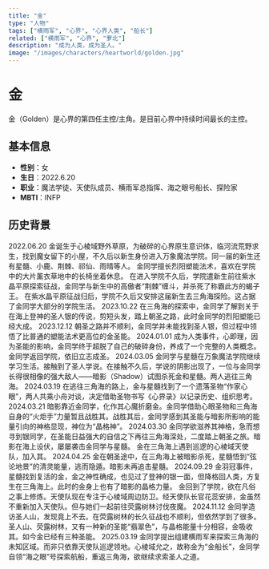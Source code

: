 ```yaml
---
title: "金"
type: "人物"
tags: ["横雨军", "心界", "心界人类", "船长"]
related: ["横雨军", "心界", "萝北"]
description: "成为人类，成为圣人。"
image: "/images/characters/heartworld/golden.jpg"
---
```

# 金

金（Golden）是心界的第四任主控/主角。是目前心界中持续时间最长的主控。

## 基本信息

- **性别**：女
- **生日**：2022.6.20
- **职业**：魔法学徒、天使队成员、横雨军总指挥、海之眼号船长、探险家
- **MBTI**：INFP

## 历史背景

2022.06.20 金诞生于心棱域野外草原，为破碎的心界原生意识体，临河流荒野求生，找到魔女留下的小屋，不久后以新生身份进入万象魔法学院。同一届的新生还有星髓、小鹿、荆棘、祁仙、雨晴等人。
金同学擅长烈阳塑能法术，喜欢在学院中的大片薰衣草地中的长椅坐着休息。
在进入学院不久后，学院遣新生前往紫水晶平原探索征战，金同学与新生中的高傲者“荆棘”缠斗，并杀死了称霸此方的蝎子王。
在紫水晶平原征战归后，学院不久后又安排这届新生去三角海探险。这占据了金同学大部分的学院生活。
2023.10.22 在三角海的探索中，金同学了解到关于在海上登神的圣人银的传说，剪短头发，踏上朝圣之路，此时金同学的烈阳塑能已经大成。
2023.12.12 朝圣之路并不顺利，金同学并未能找到圣人银，但过程中领悟了比普通的塑能法术更高位的金圣能。
2024.01.01 成为人类事件，心即理，因为圣能的影响，金同学终于超脱了自己的破碎身份，养成了一个完整的人类概念。金同学返回学院，依旧立志成圣。
2024.03.05 金同学与星髓在万象魔法学院继续学习生活。接触到了圣人学说。在接触不久后，学说的阴影出现了，一位与金同学长得很相像的强大敌人——暗影（Shadow）试图杀死金和星髓。两人逃往三角海。
2024.03.19 在逃往三角海的路上，金与星髓找到了一个遗落圣物“作家心眼”，两人共乘小舟对谈，决定借助圣物书写《心界录》以记录历史、组织思考。
2024.03.21 暗影靠近金同学，化作其心魔折磨金。金同学借助心眼圣物和三角海自身的“火炬手”力量暂且战胜其。战胜其后，金同学感到其圣能与暗影所影响的能量引向的神格显现，神位为“晶格神”。
2024.03.30 金同学欲滋养其神格，急而想寻到银同学，在圣能日益强大的自信之下再往三角海深处，二度踏上朝圣之旅。暗影在海上设伏，屡屡袭击金同学与星髓。
金在三角海上遇到巡逻的心棱域天使队，加入其。
2024.04.25 金在朝圣途中，在三角海上被暗影杀死，星髓悟到“弦论地景”的清灵能量，逃而隐遁。暗影未再追击星髓。
2024.09.29 金羽冠事件，星髓找到复活的金，金之神性确成，也见过了登神的银一面，但降格回人类，方复生在三角海上。此时的金身上也有了暗影的晶格力量。
金回到了学院，欲在凡俗之事上修炼。天使队现在专注于心棱域周边防卫。经天使队长官花蕊安排，金虽然不重新加入天使队。但与她们一起前往荧露树林讨伐夜魔。
2024.11.12 金同学造访圣人山，发现竟上不去。在荧露树林的长久征战也不顺利，但依然学到了很多。圣人山、荧露树林，又有一种新的圣能“翡翠色”，与晶格能量十分相容，金吸收其。如今金已经有三种圣能。
2025.03.19 金同学提出组建横雨军来探索三角海的未知区域。而非只依靠天使队巡逻领地。心棱域允之，故称金为“金船长”，金同学自领“海之眼”号探索航船，重返三角海，欲继续求索圣人之道。
